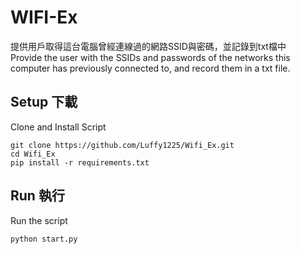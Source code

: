 
# WIFI-Ex
提供用戶取得這台電腦曾經連線過的網路SSID與密碼，並記錄到txt檔中 \
Provide the user with the SSIDs and passwords of the networks this computer has previously connected to, and record them in a txt file.


## Setup 下載
Clone and Install Script
```shell script
git clone https://github.com/Luffy1225/Wifi_Ex.git
cd Wifi_Ex
pip install -r requirements.txt
```

## Run 執行
Run the script
```shell script
python start.py
```

